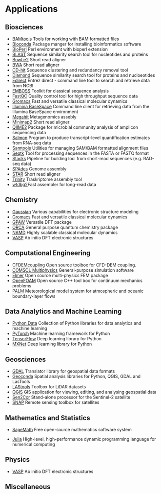 <h1> Applications</h1>

## Biosciences
* [BAMtools](bamtools.md) Tools for working with BAM formatted files
* [Bioconda](bioconda.md) Package manger for installing bioinformatics software
* [BioPerl](bioperl.md) Perl environment with bioperl extension
* [BLAST](blast.md) Sequence similarity search tool for nucleotides and proteins
* [Bowtie2](bowtie2.md) Short read aligner 
* [BWA](bwa.md) Short read aligner
* [CD-hit](cd-hit.md) Sequence clustering and redundancy removal tool
* [Diamond](diamond.md ) Sequence similarity search tool for proteins and nucloeotides
* [Edirect](edirect.md) Entrez direct - command line tool to search and retrieve data from NCBI
* [EMBOSS](emboss.md) Toolkit for classical sequence analysis
* [FastQC](fastqc.md) Quality control tool for high throughput sequence data
* [Gromacs](gromacs.md) Fast and versatile classical molecular dynamics
* [Illumina BaseSpace](bs.md) Command line client for retrieving data from the Illumina BaseSpace environment
* [Megahit](megahit.md) Metagenomics assebly
* [Minimap2](minimap2.md) Short read aligner
* [QIIME2](qiime.md) Package for microbial community analysis of amplicon sequencing data
* [Salmon](salmon.md) Program to produce transcript-level quantification estimates from RNA-seq data
* [Samtools](samtools.md) Utilities for managing SAM/BAM formatted alignment files
* [Seqtk](seqtk.md) Tool for processing sequences in the FASTA or FASTQ format
* [Stacks](stacks.md) Pipeline for building loci from short-read sequences (e.g. RAD-seq data)
* [SPAdes](spades.md) Genome assembly
* [STAR](star.md) Short read aligner
* [Trinity](trinity.md) Traskriptome assembly tool
* [wtdbg2](wtdbg2.md)Fast assembler for long-read data

## Chemistry

* [Gaussian](gaussian.md) Various capabilities for electronic structure modeling
* [Gromacs](gromacs.md) Fast and versatile classical molecular dynamics
* [GPAW](gpaw.md) Versatile DFT package
* [ORCA](orca.md) General purpose quantum chemistry package
* [NAMD](namd.md) Highly scalable classical molecular dynamics
* [VASP](vasp.md) Ab initio DFT electronic structures

## Computational Engineering

* [CFDEMcoupling](cfdem.md) Open source toolbox for CFD-DEM coupling.
* [COMSOL Multiphysics](comsol.md) General-purpose simulation software
* [Elmer](elmer.md) Open source multi-physics FEM package
* [OpenFOAM](openfoam.md) Open source C++ tool box for continuum mechanics problems
* [PALM](palm.md) Meteorological model system for atmospheric and oceanic boundary-layer flows

## Data Analytics and Machine Learning

* [Python Data](python-data.md) Collection of Python libraries for data analytics and machine learning
* [PyTorch](pytorch.md) Machine learning framework for Python
* [TensorFlow](tensorflow.md) Deep learning library for Python
* [MXNet](mxnet.md) Deep learning library for Python

## Geosciences
* [GDAL](gdal.md) Translator library for geospatial data formats
* [Geoconda](geoconda.md) Spatial analysis libraries for Python, QGIS, GDAL and LasTools
* [LAStools](lastools.md) Toolbox for LiDAR datasets
* [QGIS](qgis.md) GIS application for viewing, editing, and analysing geospatial data
* [Sen2Cor](sen2cor.md) Stand-alone processor for the Sentinel-2 satellite
* [SNAP](snap.md) Remote sensing toolbox for satellites

## Mathematics and Statistics
* [SageMath](sagemath.md) Free open-source mathematics software system

* [Julia](julia.md)  High-level, high-performance dynamic programming language for numerical computing

## Physics

* [VASP](vasp.md) Ab initio DFT electronic structures

## Miscellaneous

